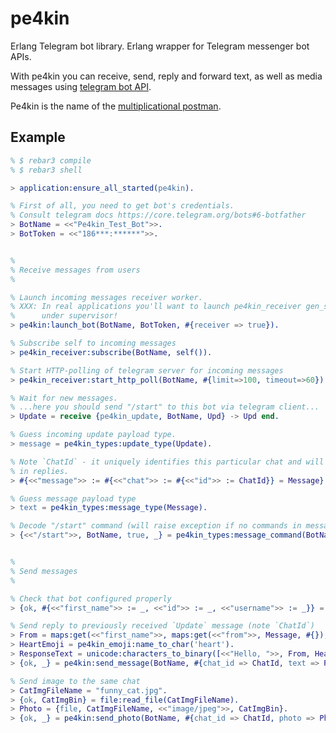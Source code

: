 pe4kin
=====

Erlang Telegram bot library.
Erlang wrapper for Telegram messenger bot APIs.

With pe4kin you can receive, send, reply and forward text, as well as media
messages using [telegram bot API](https://core.telegram.org/bots/api).

Pe4kin is the name of the [multiplicational postman](https://ru.wikipedia.org/wiki/%D0%9F%D0%BE%D1%87%D1%82%D0%B0%D0%BB%D1%8C%D0%BE%D0%BD_%D0%9F%D0%B5%D1%87%D0%BA%D0%B8%D0%BD).


Example
-------

```erlang
% $ rebar3 compile
% $ rebar3 shell

> application:ensure_all_started(pe4kin).

% First of all, you need to get bot's credentials.
% Consult telegram docs https://core.telegram.org/bots#6-botfather
> BotName = <<"Pe4kin_Test_Bot">>.
> BotToken = <<"186***:******">>.


%
% Receive messages from users
%

% Launch incoming messages receiver worker.
% XXX: In real applications you'll want to launch pe4kin_receiver gen_server
%      under supervisor!
> pe4kin:launch_bot(BotName, BotToken, #{receiver => true}).

% Subscribe self to incoming messages
> pe4kin_receiver:subscribe(BotName, self()).

% Start HTTP-polling of telegram server for incoming messages
> pe4kin_receiver:start_http_poll(BotName, #{limit=>100, timeout=>60}).

% Wait for new messages.
% ...here you should send "/start" to this bot via telegram client...
> Update = receive {pe4kin_update, BotName, Upd} -> Upd end.

% Guess incoming update payload type.
> message = pe4kin_types:update_type(Update).

% Note `ChatId` - it uniquely identifies this particular chat and will be used
% in replies.
> #{<<"message">> := #{<<"chat">> := #{<<"id">> := ChatId}} = Message} = Update.

% Guess message payload type
> text = pe4kin_types:message_type(Message).

% Decode "/start" command (will raise exception if no commands in message)
> {<<"/start">>, BotName, true, _} = pe4kin_types:message_command(BotName, Message).


%
% Send messages
%

% Check that bot configured properly
> {ok, #{<<"first_name">> := _, <<"id">> := _, <<"username">> := _}} = pe4kin:get_me(BotName).

% Send reply to previously received `Update` message (note `ChatId`)
> From = maps:get(<<"first_name">>, maps:get(<<"from">>, Message, #{}), <<"Anonymous">>).
> HeartEmoji = pe4kin_emoji:name_to_char('heart').
> ResponseText = unicode:characters_to_binary([<<"Hello, ">>, From, HeartEmoji]).
> {ok, _} = pe4kin:send_message(BotName, #{chat_id => ChatId, text => ResponseText}).

% Send image to the same chat
> CatImgFileName = "funny_cat.jpg".
> {ok, CatImgBin} = file:read_file(CatImgFileName).
> Photo = {file, CatImgFileName, <<"image/jpeg">>, CatImgBin}.
> {ok, _} = pe4kin:send_photo(BotName, #{chat_id => ChatId, photo => Photo}).
```

